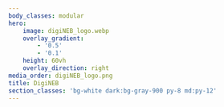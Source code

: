 ```yaml
---
body_classes: modular
hero:
    image: digiNEB_logo.webp
    overlay_gradient:
        - '0.5'
        - '0.1'
    height: 60vh
    overlay_direction: right
media_order: digiNEB_logo.png
title: DigiNEB
section_classes: 'bg-white dark:bg-gray-900 py-8 md:py-12'
---
```


